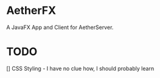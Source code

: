 # AetherFX

A JavaFX App and Client for AetherServer. 

# TODO
[] CSS Styling - I have no clue how, I should probably learn